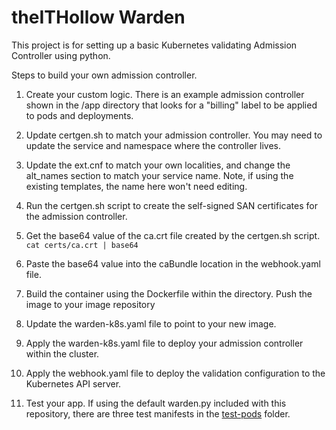 # theITHollow Warden

This project is for setting up a basic Kubernetes validating Admission
Controller using python.

Steps to build your own admission controller.

1. Create your custom logic. There is an example admission controller shown in
   the /app directory that looks for a "billing" label to be applied to pods and
   deployments.

2. Update certgen.sh to match your admission controller. You may need to update
   the service and namespace where the controller lives.

3. Update the ext.cnf to match your own localities, and change the alt_names
   section to match your service name. Note, if using the existing templates,
   the name here won't need editing.

4. Run the certgen.sh script to create the self-signed SAN certificates for the
   admission controller.

5. Get the base64 value of the ca.crt file created by the certgen.sh script. 
`cat certs/ca.crt | base64`

6. Paste the base64 value into the caBundle location in the webhook.yaml file.

7. Build the container using the Dockerfile within the directory. Push the image
   to your image repository

8. Update the warden-k8s.yaml file to point to your new image.

9. Apply the warden-k8s.yaml file to deploy your admission controller within the
   cluster.

10. Apply the webhook.yaml file to deploy the validation configuration to the
   Kubernetes API server.

11. Test your app. If using the default warden.py included with this repository,
    there are three test manifests in the [test-pods](/test-pods) folder.